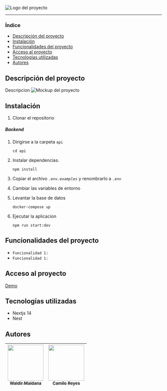 ![Logo del proyecto](ubicación)

<hr />

### Índice

-   [Descripción del proyecto](#Descripción-del-proyecto)
-   [Instalación](#Instalacion)
-   [Funcionalidades del proyecto](#Funcionalidades-del-proyecto)
-   [Acceso al proyecto](#Acceso-al-proyecto)
-   [Tecnologías utilizadas](#Tecnologías-utilizadas)
-   [Autores](#Autores)

## Descripción del proyecto

Descripcion
![Mockup del proyecto]()

## Instalación

1. Clonar el repositorio

##### Backend

1. Dirigirse a la carpeta `api`

    ```
    cd api
    ```

2. Instalar dependencias.

    ```
    npm install
    ```

3. Copiar el archivo _`.env.examples`_ y renombrarlo a _`.env`_
4. Cambiar las variables de entorno
5. Levantar la base de datos

    ```
    docker-compose up
    ```

6. Ejecutar la aplicacion

    ```
    npm run start:dev
    ```

## Funcionalidades del proyecto

-   `Funcionalidad 1:`
-   `Funcionalidad 1:`

## Acceso al proyecto

[Demo](https://aluraflix-phi-five.vercel.app/)

## Tecnologías utilizadas

-   Nextjs 14
-   Nest

## Autores

| [<img src='https://www.github.com/zidjian.png' width=115><br><sub>Waldir Maidana</sub>](https://github.com/zidjian) | [<img src='https://www.github.com/Kkmiloo.png' width=115><br><sub>Camilo Reyes</sub>](https://github.com/Kkmiloo) |
| :-----------------------------------------------------------------------------------------------------------------: | :---------------------------------------------------------------------------------------------------------------: |
